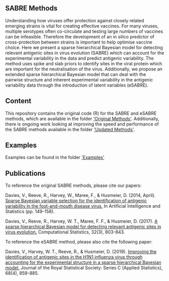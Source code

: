 SABRE Methods 
---------
Understanding how viruses offer protection against closely related emerging strains is vital for creating effective vaccines. 
For many viruses, multiple serotypes often co-circulate and testing large numbers of vaccines can be infeasible. 
Therefore the development of an in silico predictor of cross-protection between strains is important to help optimise vaccine choice. 
Here we present a sparse hierarchical Bayesian model for detecting relevant antigenic sites in virus evolution (SABRE) 
which can account for the experimental variability in the data and predict antigenic variability. 
The method uses spike and slab priors to identify sites in the viral protein which are important for the neutralisation of the virus.
Additionally, we propose an extended sparse hierarchical Bayesian model that can deal with the pairwise structure and inherent experimental variability
in the antigenic variability data through the introduction of latent variables (eSABRE).

Content 
---------

This repository contains the original code (R) for the SABRE and eSABRE methods, which are available in the folder 
['Original Methods'](https://github.com/vinnydavies/sabre_methods/original_methods).
Additionally, there is ongoing work looking at improving the speed and performance of the SABRE methods available in the folder 
['Updated Methods'](https://github.com/vinnydavies/sabre_methods/updated_methods).


Examples 
---------

Examples can be found in the folder ['Examples'](https://github.com/vinnydavies/sabre_methods/examples)

Publications 
---------

To reference the original SABRE methods, please cite our papers:

Davies, V., Reeve, R., Harvey, W., Maree, F., & Husmeier, D. (2014, April). [Sparse Bayesian variable selection for the identification of antigenic variability
in the foot-and-mouth disease virus.](http://proceedings.mlr.press/v33/davies14.pdf) In Artificial Intelligence and Statistics (pp. 149-158). 

Davies, V., Reeve, R., Harvey, W. T., Maree, F. F., & Husmeier, D. (2017). 
[A sparse hierarchical Bayesian model for detecting relevant antigenic sites in virus evolution.](https://link.springer.com/article/10.1007/s00180-017-0730-6)
Computational Statistics, 32(3), 803-843.

To reference the eSABRE method, please also cite the following paper:

Davies, V., Harvey, W. T., Reeve, R., & Husmeier, D. (2019). 
[Improving the identification of antigenic sites in the H1N1 influenza virus through accounting for the experimental structure in a sparse hierarchical Bayesian model.](
https://rss.onlinelibrary.wiley.com/doi/full/10.1111/rssc.12338?af=R)
Journal of the Royal Statistical Society: Series C (Applied Statistics), 68(4), 859-885.
